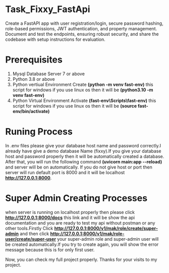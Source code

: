 # Task_Fixxy_FastApi
Create a FastAPI app with user registration/login, secure password hashing, role-based permissions, JWT authentication, and property management. Document and test the endpoints, ensuring robust security, and share the codebase with setup instructions for evaluation.

# Prerequisites
1. Mysql Database Server 7 or above
2. Python 3.8 or above
3. Python vertiual Environment Create **(python -m venv fast-env)** this script for windows if you use linux os then it will be **(python3.10 -m venv fast-env)**
4. Python Virtual Environment Activate **(fast-env\Scripts\fast-env)** this script for windows if you use linux os then it will be **(source fast-env/bin/activate)**

# Runing Process
In .env files please give your database host name and password correctly.I already have give a demo database Name (fixxy).If you give your database host and password properly then it will be automatically created a database. After that, you will run the following command **(uvicorn main:app --reload)** and server will be on automatically. If you do not give host or port then server will run default port is 8000 and it will be localhost **http://127.0.0.1:8000**.

# Super Admin Creating Processes
when server is running on localhost properly then please click **http://127.0.0.1:8000/docs** this link and it will be show the api documentation and you are ready to test my api without postman or any other tools.Firstly Click **http://127.0.0.1:8000/v1/mak/role/create/super-admin** and then click **http://127.0.0.1:8000/v1/mak/role-user/create/super-user** your super-admin role and super-admin user will be created automatically.If you try to create again, you will show the error message because this is for only first user.

Now, you can check my full project properly. Thanks for your visits to my project.